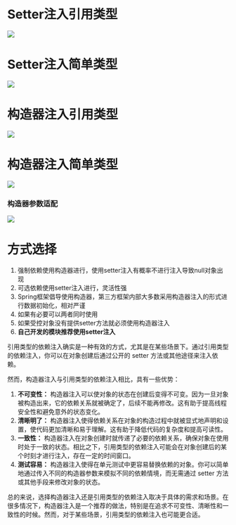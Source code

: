 # Setter注入引用类型

[![](https://cdn.nlark.com/yuque/0/2023/png/38953059/1696288082333-fe7ee4a4-e2cd-471c-aa4b-71452ef5ec0c.png)](https://cdn.nlark.com/yuque/0/2023/png/38953059/1696288082333-fe7ee4a4-e2cd-471c-aa4b-71452ef5ec0c.png)

# Setter注入简单类型

[![](https://cdn.nlark.com/yuque/0/2023/png/38953059/1696289699836-b35d2a19-0f75-4d6e-b70f-62ad39f3759a.png)](https://cdn.nlark.com/yuque/0/2023/png/38953059/1696289699836-b35d2a19-0f75-4d6e-b70f-62ad39f3759a.png)

# 构造器注入引用类型

[![](https://cdn.nlark.com/yuque/0/2023/png/38953059/1696290960123-d879566d-c966-4651-a260-d7ffd8dd1e3b.png)](https://cdn.nlark.com/yuque/0/2023/png/38953059/1696290960123-d879566d-c966-4651-a260-d7ffd8dd1e3b.png)

# 构造器注入简单类型

[![](https://cdn.nlark.com/yuque/0/2023/png/38953059/1696291020338-419ef372-1475-4bc8-844a-5dea60b0173b.png)](https://cdn.nlark.com/yuque/0/2023/png/38953059/1696291020338-419ef372-1475-4bc8-844a-5dea60b0173b.png)

### 构造器参数适配

[![](https://cdn.nlark.com/yuque/0/2023/png/38953059/1696291131258-fccf8409-52c9-4ac3-b535-a39197355753.png)](https://cdn.nlark.com/yuque/0/2023/png/38953059/1696291131258-fccf8409-52c9-4ac3-b535-a39197355753.png)

# 方式选择

1. 强制依赖使用构造器进行，使用setter注入有概率不进行注入导致null对象出现
2. 可选依赖使用setter注入进行，灵活性强
3. Spring框架倡导使用构造器，第三方框架内部大多数采用构造器注入的形式进行数据初始化，相对严谨
4. 如果有必要可以两者同时使用
5. 如果受控对象没有提供setter方法就必须使用构造器注入
6. **自己开发的模块推荐使用setter注入**

引用类型的依赖注入确实是一种有效的方式，尤其是在某些场景下。通过引用类型的依赖注入，你可以在对象创建后通过公开的 setter 方法或其他途径来注入依赖。

然而，构造器注入与引用类型的依赖注入相比，具有一些优势：

1. **不可变性：** 构造器注入可以使对象的状态在创建后变得不可变。因为一旦对象被构造出来，它的依赖关系就被确定了，后续不能再修改。这有助于提高线程安全性和避免意外的状态变化。
2. **清晰明了：** 构造器注入使得依赖关系在对象的构造过程中就被显式地声明和设置，使代码更加清晰和易于理解。这有助于降低代码的复杂度和提高可读性。
3. **一致性：** 构造器注入在对象创建时就传递了必要的依赖关系，确保对象在使用时处于一致的状态。相比之下，引用类型的依赖注入可能会在对象创建后的某个时刻才进行注入，存在一定的时间窗口。
4. **测试容易：** 构造器注入使得在单元测试中更容易替换依赖的对象。你可以简单地通过传入不同的构造器参数来模拟不同的依赖情境，而无需通过 setter 方法或其他手段来修改对象的状态。

总的来说，选择构造器注入还是引用类型的依赖注入取决于具体的需求和场景。在很多情况下，构造器注入是一个推荐的做法，特别是在追求不可变性、清晰性和一致性的时候。然而，对于某些场景，引用类型的依赖注入也可能更合适。